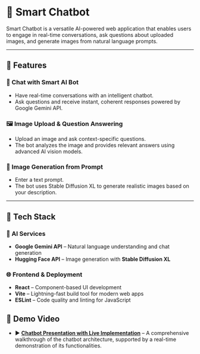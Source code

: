 # 🤖 Smart Chatbot

Smart Chatbot is a versatile AI-powered web application that enables users to engage in real-time conversations, ask questions about uploaded images, and generate images from natural language prompts.

---

## 🚀 Features

### 💬 Chat with Smart AI Bot
- Have real-time conversations with an intelligent chatbot.
- Ask questions and receive instant, coherent responses powered by Google Gemini API.

### 🖼️ Image Upload & Question Answering
- Upload an image and ask context-specific questions.
- The bot analyzes the image and provides relevant answers using advanced AI vision models.

### 🎨 Image Generation from Prompt
- Enter a text prompt.
- The bot uses Stable Diffusion XL to generate realistic images based on your description.

---

## 🧰 Tech Stack

### 🧠 AI Services
- **Google Gemini API** – Natural language understanding and chat generation
- **Hugging Face API** – Image generation with **Stable Diffusion XL**

### 🌐 Frontend & Deployment
- **React** – Component-based UI development
- **Vite** – Lightning-fast build tool for modern web apps
- **ESLint** – Code quality and linting for JavaScript



## 🎥 Demo Video

- ▶️ [**Chatbot Presentation with Live Implementation**](https://drive.google.com/file/d/1PslgYtlaCGv94NOmqET4PIumYa01zq3f/view?usp=sharing) – A comprehensive walkthrough of the chatbot architecture, supported by a real-time demonstration of its functionalities.


